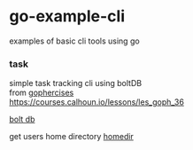 # go-example-cli
examples of basic cli tools using go

### task
simple task tracking cli using boltDB   
from [gophercises](https://courses.calhoun.io/courses/cor_gophercises)  
https://courses.calhoun.io/lessons/les_goph_36 

[bolt db](https://github.com/boltdb/bolt)   

get users home directory [homedir](https://github.com/mitchellh/go-homedir)   